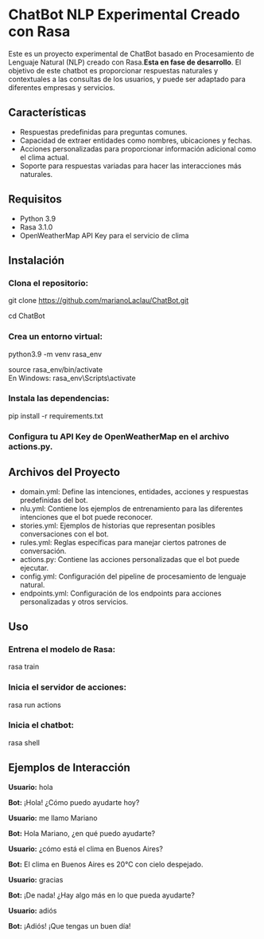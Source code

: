 # ChatBot NLP Experimental Creado con Rasa
Este es un proyecto experimental de ChatBot basado en Procesamiento de Lenguaje Natural (NLP) creado con Rasa.**Esta en fase de desarrollo**. El objetivo de este chatbot es proporcionar respuestas naturales y contextuales a las consultas de los usuarios, y puede ser adaptado para diferentes empresas y servicios.

## Características
* Respuestas predefinidas para preguntas comunes.
* Capacidad de extraer entidades como nombres, ubicaciones y fechas.
* Acciones personalizadas para proporcionar información adicional como el clima actual.
* Soporte para respuestas variadas para hacer las interacciones más naturales.


## Requisitos
* Python 3.9
* Rasa 3.1.0
* OpenWeatherMap API Key para el servicio de clima


## Instalación
### Clona el repositorio:

git clone https://github.com/marianoLaclau/ChatBot.git

cd ChatBot

### Crea un entorno virtual:

python3.9 -m venv rasa_env

source rasa_env/bin/activate  
En Windows: rasa_env\Scripts\activate

### Instala las dependencias:

pip install -r requirements.txt

### Configura tu API Key de OpenWeatherMap en el archivo actions.py.


## Archivos del Proyecto
* domain.yml: Define las intenciones, entidades, acciones y respuestas predefinidas del bot.
* nlu.yml: Contiene los ejemplos de entrenamiento para las diferentes intenciones que el bot puede reconocer.
* stories.yml: Ejemplos de historias que representan posibles conversaciones con el bot.
* rules.yml: Reglas específicas para manejar ciertos patrones de conversación.
* actions.py: Contiene las acciones personalizadas que el bot puede ejecutar.
* config.yml: Configuración del pipeline de procesamiento de lenguaje natural.
* endpoints.yml: Configuración de los endpoints para acciones personalizadas y otros servicios.


## Uso
### Entrena el modelo de Rasa:

rasa train

### Inicia el servidor de acciones:

rasa run actions

### Inicia el chatbot:

rasa shell


## Ejemplos de Interacción
**Usuario:** hola

**Bot:** ¡Hola! ¿Cómo puedo ayudarte hoy?

**Usuario:** me llamo Mariano

**Bot:** Hola Mariano, ¿en qué puedo ayudarte?

**Usuario:** ¿cómo está el clima en Buenos Aires?

**Bot:** El clima en Buenos Aires es 20°C con cielo despejado.

**Usuario:** gracias

**Bot:** ¡De nada! ¿Hay algo más en lo que pueda ayudarte?

**Usuario:** adiós

**Bot:** ¡Adiós! ¡Que tengas un buen día!


